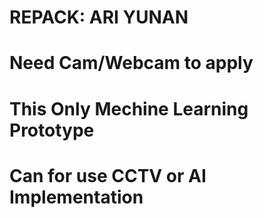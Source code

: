 # REPACK: ARI YUNAN
# Need Cam/Webcam to apply
# This Only Mechine Learning Prototype
# Can for use CCTV or AI Implementation

